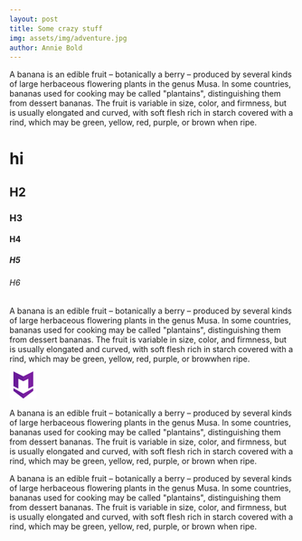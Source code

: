 ```yaml
---
layout: post
title: Some crazy stuff
img: assets/img/adventure.jpg
author: Annie Bold
---
```


A banana is an edible fruit – botanically a berry – produced by several kinds
of large herbaceous flowering plants in the genus Musa. In some countries, bananas used for cooking may be called "plantains",
distinguishing them from dessert bananas. The fruit is variable in size, color,
and firmness, but is usually elongated and curved, with soft flesh rich in
starch covered with a rind, which may be green, yellow, red, purple, or brown
when ripe.

# hi
## H2
### H3
#### H4
##### H5
###### H6

A banana is an edible fruit – botanically a berry – produced by several kinds
of large herbaceous flowering plants in the genus Musa. In some countries, bananas used for cooking may be called "plantains",
distinguishing them from dessert bananas. The fruit is variable in size, color,
and firmness, but is usually elongated and curved, with soft flesh rich in
starch covered with a rind, which may be green, yellow, red, purple, or browwhen ripe.

![alt text](https://github.com/adam-p/markdown-here/raw/master/src/common/images/icon48.png "Logo Title Text 1")


A banana is an edible fruit – botanically a berry – produced by several kinds
of large herbaceous flowering plants in the genus Musa. In some countries, bananas used for cooking may be called "plantains",
distinguishing them from dessert bananas. The fruit is variable in size, color,
and firmness, but is usually elongated and curved, with soft flesh rich in
starch covered with a rind, which may be green, yellow, red, purple, or brown
when ripe.

A banana is an edible fruit – botanically a berry – produced by several kinds
of large herbaceous flowering plants in the genus Musa. In some countries, bananas used for cooking may be called "plantains",
distinguishing them from dessert bananas. The fruit is variable in size, color,
and firmness, but is usually elongated and curved, with soft flesh rich in
starch covered with a rind, which may be green, yellow, red, purple, or brown
when ripe.
